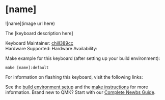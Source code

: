 # [name]

![name](image url here)

The [keyboard description here]

Keyboard Maintainer: [chill389cc](https://github.com/chill389cc)  
Hardware Supported: 
Hardware Availability: 

Make example for this keyboard (after setting up your build environment):

    make [name]:default

For information on flashing this keyboard, visit the following links:

See the [build environment setup](https://docs.qmk.fm/#/getting_started_build_tools) and the [make instructions](https://docs.qmk.fm/#/getting_started_make_guide) for more information. Brand new to QMK? Start with our [Complete Newbs Guide](https://docs.qmk.fm/#/newbs).
